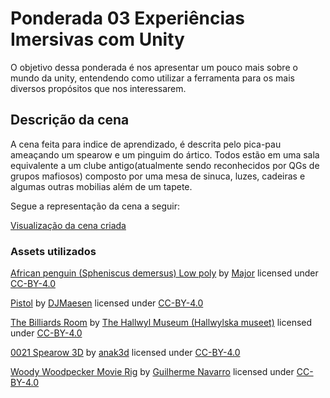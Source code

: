 # Ponderada 03 Experiências Imersivas com Unity
O objetivo dessa ponderada é nos apresentar um pouco mais sobre o mundo da unity, entendendo como utilizar a ferramenta para os mais diversos propósitos que nos interessarem.

## Descrição da cena
A cena feita para indice de aprendizado, é descrita pelo pica-pau ameaçando um spearow e um pinguim do ártico. Todos estão em uma sala equivalente a um clube antigo(atualmente sendo reconhecidos por QGs de grupos mafiosos) composto por uma mesa de sinuca, luzes, cadeiras e algumas outras mobilias além de um tapete.

Segue a representação da cena a seguir:

[Visualização da cena criada](./assets/scene-image.png)

### Assets utilizados

[African penguin (Spheniscus demersus) Low poly](https://skfb.ly/ps7KC) by [Major](https://sketchfab.com/majorgalah) licensed under [CC-BY-4.0](http://creativecommons.org/licenses/by/4.0/)

[Pistol](https://sketchfab.com/3d-models/pistol-5f6ec54257de449cacc8c872660b40d3) by [DJMaesen](https://sketchfab.com/bumstrum) licensed under [CC-BY-4.0](http://creativecommons.org/licenses/by/4.0/)

[The Billiards Room](https://sketchfab.com/3d-models/the-billiards-room-79615d823a9149069dcd06c20bc9707f) by [The Hallwyl Museum (Hallwylska museet)](https://sketchfab.com/TheHallwylMuseum) licensed under [CC-BY-4.0](http://creativecommons.org/licenses/by/4.0/)

[0021 Spearow  3D](https://sketchfab.com/3d-models/0021-spearow-3d-50acace0cbf54bff9f03d6f0c830dbf1) by [anak3d](https://sketchfab.com/anak3d1234) licensed under [CC-BY-4.0](http://creativecommons.org/licenses/by/4.0/)

[Woody Woodpecker Movie Rig](https://sketchfab.com/3d-models/woody-woodpecker-movie-rig-a87c99d858ee460d8e8e0c49b8b052a8) by [Guilherme Navarro](https://sketchfab.com/guinavarro.al) licensed under [CC-BY-4.0](http://creativecommons.org/licenses/by/4.0/)